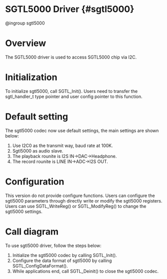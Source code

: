 SGTL5000 Driver {#sgtl5000}
================
@ingroup sgtl5000

# Overview

The SGTL5000 driver is used to access SGTL5000 chip via I2C.

# Initialization

To initialize sgtl5000, call SGTL_Init(). Users need to transfer the sgtl_handler_t type pointer and user config pointer to this function. 

# Default setting

The sgtl5000 codec now use default settings, the main settings are shown below:
1. Use I2C0 as the transmit way, baud rate at 100K.
2. Sgtl5000 as audio slave.
3. The playback rounite is I2S IN->DAC->Headphone.
4. The record rounite is LINE IN->ADC->I2S OUT.

# Configuration

This version do not provide configure functions. Users can configure the sgtl5000 parameters through directly write or modify the sgtl5000 registers. Users can use SGTL_WriteReg() or SGTL_ModifyReg() to change the sgtl5000 settings.


# Call diagram 

To use sgtl5000 driver, follow the steps below:
1. Initialize the sgtl5000 codec by calling SGTL_Init().
2. Configure the data format of sgtl5000 by calling SGTL_ConfigDataFormat().
3. While applications end, call SGTL_Deinit() to close the sgtl5000 codec. 

